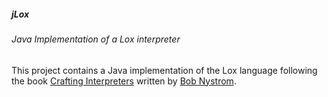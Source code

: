 ##### jLox

###### Java Implementation of a Lox interpreter 

This project contains a Java implementation of the Lox language following the book [Crafting Interpreters](http://craftinginterpreters.com/) written by [Bob Nystrom](http://stuffwithstuff.com/).
